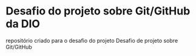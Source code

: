 # Desafio do projeto sobre Git/GitHub da DIO
repositório criado para o desafio do projeto
Desafio de projeto sobre Git/GitHub
